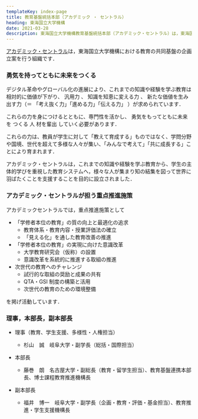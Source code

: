 ```yaml
---
templateKey: index-page
title: 教育基盤統括本部（アカデミック ・ セントラル）
heading: 東海国立大学機構
date: 2021-03-28
description: 東海国立大学機構教育基盤統括本部（アカデミック・セントラル）は，東海国立大学機構における教育の共同基盤の企画立案を行う組織です．
---
```


[アカデミック・セントラル](https://www.thers.ac.jp/research/academic-central/)は，東海国立大学機構における教育の共同基盤の企画立案を行う組織です．

### 勇気を持ってともに未来をつくる

デジタル革命やグローバル化の進展により、これまでの知識や経験を学ぶ教育は相対的に価値が下がり、 汎用力 、 知識を知恵に変える力 、 新たな価値を生み出す力（＝ 「考え抜く力」「進める力」「伝える力」 ）が求められています．

これらの力を身につけるとともに、専門性を活かし、 勇気をもってともに未来を つくる 人
材を輩出 していく必要があります．

これらの力は、教員が学生に対して「教えて育成する」ものではなく、学問分野や国境、世代を超えて多様な人々が集い、「みんなで考えて」「共に成長する」ことにより育まれます．

アカデミック・セントラルは，これまでの知識や経験を学ぶ教育から、学生の主体的学びを重視した教育システムへ，様々な人が集まり知の結集を図って世界に羽ばたくことを支援することを目的に設立されました．

### アカデミック・セントラルが担う重点推進施策

アカデミックセントラルでは，重点推進施策として

- 「学修者本位の教育」の質の向上と最適化の追求
  - 教育体系・教育内容・授業評価法の確⽴
  - 「⾒える化」を通した教育改善の推進
- 「学修者本位の教育」の実現に向けた意識改革
  - ⼤学教育研究会（仮称）の設置
  - 意識改⾰を系統的に推進する取組の推進
- 次世代の教育へのチャレンジ
  - 試⾏的な取組の奨励と成果の共有
  - QTA・GSI 制度の構築と活⽤
  - 次世代の教育のための環境整備

を掲げ活動しています．

### 理事，本部長，副本部長

- 理事（教育、学生支援、多様性・人権担当）

  - 杉山　誠　岐阜大学・副学長（総括・国際担当）

- 本部長

  - 藤巻　朗　名古屋大学・副総長（教育・留学生担当）、教育基盤連携本部長、博士課程教育推進機構長

- 副本部長

  - 福井　博一　岐阜大学・副学長（企画・教育・評価・基金担当）、教育推進・学生支援機構長
